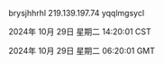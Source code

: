 brysjhhrhl 219.139.197.74 yqqlmgsycl

2024年 10月 29日 星期二 14:20:01 CST

2024年 10月 29日 星期二 06:20:01 GMT
